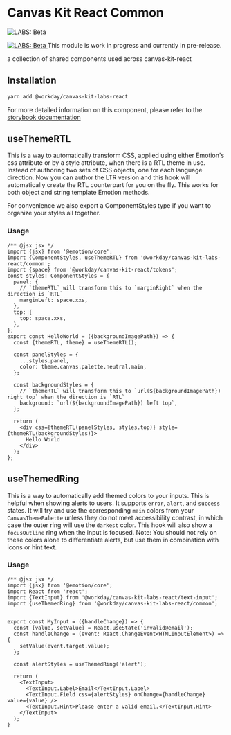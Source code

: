 # Canvas Kit React Common

![LABS: Beta](https://img.shields.io/badge/LABS-beta-orange)

<a href="https://github.com/Workday/canvas-kit/tree/master/modules/labs-react/README.md">
  <img src="https://img.shields.io/badge/LABS-beta-orange" alt="LABS: Beta" />
</a>  This module is work in progress and currently in pre-release.

a collection of shared components used across canvas-kit-react

## Installation

```sh
yarn add @workday/canvas-kit-labs-react
```

For more detailed information on this component, please refer to the
[storybook documentation](https://workday.github.io/canvas-kit/?path=/docs/labs-common)

## useThemeRTL

This is a way to automatically transform CSS, applied using either Emotion's css attribute or by a
style attribute, when there is a RTL theme in use. Instead of authoring two sets of CSS objects, one
for each language direction. Now you can author the LTR version and this hook will automatically
create the RTL counterpart for you on the fly. This works for both object and string template
Emotion methods.

For convenience we also export a ComponentStyles type if you want to organize your styles all
together.

### Usage

```tsx
/** @jsx jsx */
import {jsx} from '@emotion/core';
import {ComponentStyles, useThemeRTL} from '@workday/canvas-kit-labs-react/common';
import {space} from '@workday/canvas-kit-react/tokens';
const styles: ComponentStyles = {
  panel: {
    // `themeRTL` will transform this to `marginRight` when the direction is `RTL`
    marginLeft: space.xxs,
  },
  top: {
    top: space.xxs,
  },
};
export const HelloWorld = ({backgroundImagePath}) => {
  const {themeRTL, theme} = useThemeRTL();

  const panelStyles = {
    ...styles.panel,
    color: theme.canvas.palette.neutral.main,
  };

  const backgroundStyles = {
    // `themeRTL` will transform this to `url(${backgroundImagePath}) right top` when the direction is `RTL`
    background: `url(${backgroundImagePath}) left top`,
  };

  return (
    <div css={themeRTL(panelStyles, styles.top)} style={themeRTL(backgroundStyles)}>
      Hello World
    </div>
  );
};
```

## useThemedRing

This is a way to automatically add themed colors to your inputs. This is helpful when showing alerts to users. It supports `error`, `alert`, and `success` states. It will try and use the corresponding `main` colors from your `CanvasThemePalette` unless they do not meet accessibility contrast, in which case the outer ring will use the `darkest` color. This hook will also show a `focusOutline` ring when the input is focused.
Note: You should not rely on these colors alone to differentiate alerts, but use them in combination with icons or hint text.

### Usage

```tsx
/** @jsx jsx */
import {jsx} from '@emotion/core';
import React from 'react';
import {TextInput} from '@workday/canvas-kit-labs-react/text-input';
import {useThemedRing} from '@workday/canvas-kit-labs-react/common';


export const MyInput = ({handleChange}) => {
  const [value, setValue] = React.useState('invalid@email');
  const handleChange = (event: React.ChangeEvent<HTMLInputElement>) => {
    setValue(event.target.value);
  };

  const alertStyles = useThemedRing('alert');

  return (
    <TextInput>
      <TextInput.Label>Email</TextInput.Label>
      <TextInput.Field css={alertStyles} onChange={handleChange} value={value} />
      <TextInput.Hint>Please enter a valid email.</TextInput.Hint>
    </TextInput>
  );
}
